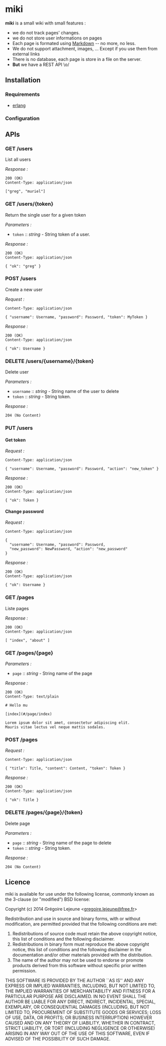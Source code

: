 # miki

**miki** is a small wiki with small features :

* we do not track pages' changes.
* we do not store user informations on pages
* Each page is formated using [Markdown](http://daringfireball.net/projects/markdown/) -- no more, no less.
* We do not support attachment, images, ... Except if you use them from external links
* There is no database, each page is store in a file on the server.
* **But** we have a REST API \o/

## Installation

### Requirements 

* [erlang](http://www.erlang.org)

### Configuration

## APIs

### GET /users

List all users

_Response :_

```
200 (OK)
Content-Type: application/json

["greg", "muriel"]
```

### GET /users/{token}

Return the single user for a given token

_Parameters :_

* `token` :: _string_ - String token of a user.

_Response :_

```
200 (OK)
Content-Type: application/json

{ "ok": "greg" }
```

### POST /users

Create a new user

_Request :_

```
Content-Type: application/json

{ "username": Username, "password": Password, "token": MyToken }
```

_Response :_

```
200 (OK)
Content-Type: application/json

{ "ok": Username }
```

### DELETE /users/{username}/{token}

Delete user

_Parameters :_

* `username` :: _string_ - String name of the user to delete
* `token` :: _string_ - String token.

_Response :_

```
204 (No Content)
```

### PUT /users

#### Get token

_Request :_

```
Content-Type: application/json

{ "username": Username, "password": Password, "action": "new_token" }
```

_Response :_

```
200 (OK)
Content-Type: application/json

{ "ok": Token }
```

#### Change password

_Request :_

```
Content-Type: application/json

{ 
  "username": Username, "password": Password, 
  "new_password": NewPassword, "action": "new_password" 
}
```

_Response :_

```
200 (OK)
Content-Type: application/json

{ "ok": Username }
```

### GET /pages

Liste pages

_Response :_

```
200 (OK)
Content-Type: application/json

[ "index", "about" ]
```

### GET /pages/{page}

_Parameters :_

* `page` :: _string_ - String name of the page

_Response :_

```
200 (OK)
Content-Type: text/plain

# Hello mu

[index](#/page/index)

Lorem ipsum dolor sit amet, consectetur adipiscing elit. 
Mauris vitae lectus vel neque mattis sodales. 
```

### POST /pages

_Request :_

```
Content-Type: application/json

{ "title": Title, "content": Content, "token": Token }
```

_Response :_

```
200 (OK)
Content-Type: application/json

{ "ok": Title }
```

### DELETE /pages/{page}/{token}

Delete page

_Parameters :_

* `page` :: _string_ - String name of the page to delete
* `token` :: _string_ - String token.

_Response :_

```
204 (No Content)
```

## Licence

miki is available for use under the following license, commonly known as the 3-clause (or "modified") BSD license:

Copyright (c) 2014 Grégoire Lejeune <<gregoire.lejeune@free.fr>>

Redistribution and use in source and binary forms, with or without modification, are permitted provided that the following conditions are met:

1. Redistributions of source code must retain the above copyright notice, this list of conditions and the following disclaimer.
2. Redistributions in binary form must reproduce the above copyright notice, this list of conditions and the following disclaimer in the documentation and/or other materials provided with the distribution.
3. The name of the author may not be used to endorse or promote products derived from this software without specific prior written permission.

THIS SOFTWARE IS PROVIDED BY THE AUTHOR ``AS IS'' AND ANY EXPRESS OR IMPLIED WARRANTIES, INCLUDING, BUT NOT LIMITED TO, THE IMPLIED WARRANTIES OF MERCHANTABILITY AND FITNESS FOR A PARTICULAR PURPOSE ARE DISCLAIMED.  IN NO EVENT SHALL THE AUTHOR BE LIABLE FOR ANY DIRECT, INDIRECT, INCIDENTAL, SPECIAL, EXEMPLARY, OR CONSEQUENTIAL DAMAGES (INCLUDING, BUT NOT LIMITED TO, PROCUREMENT OF SUBSTITUTE GOODS OR SERVICES; LOSS OF USE, DATA, OR PROFITS; OR BUSINESS INTERRUPTION) HOWEVER CAUSED AND ON ANY THEORY OF LIABILITY, WHETHER IN CONTRACT, STRICT LIABILITY, OR TORT (INCLUDING NEGLIGENCE OR OTHERWISE) ARISING IN ANY WAY OUT OF THE USE OF THIS SOFTWARE, EVEN IF ADVISED OF THE POSSIBILITY OF SUCH DAMAGE.

